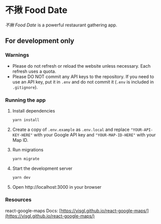# 不揪 Food Date

_不揪 Food Date_ is a powerful restaurant gathering app.

## For development only

### Warnings

- Please do not refresh or reload the website unless necessary. Each refresh uses a quota.
- Please DO NOT commit any API keys to the repository. If you need to use an API key,
  put it in `.env` and do not commit it (`.env` is included in `.gitignore`).

### Running the app

1. Install dependencies

   ```bash
   yarn install
   ```

2. Create a copy of `.env.example` as `.env.local` and replace `"YOUR-API-KEY-HERE"` with your Google API key and `"YOUR-MAP-ID-HERE"` with your Map ID.

3. Run migrations

   ```bash
   yarn migrate
   ```

4. Start the development server

   ```bash
   yarn dev
   ```

5. Open http://localhost:3000 in your browser

### Resources

react-google-maps Docs: [https://visgl.github.io/react-google-maps/](https://visgl.github.io/react-google-maps/)

